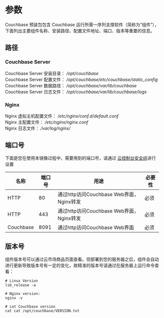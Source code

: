 # 参数

Couchbase 预装包包含 Couchbase 运行所需一序列支撑软件（简称为“组件”），下面列出主要组件名称、安装路径、配置文件地址、端口、版本等重要的信息。

## 路径

### Couchbase Server

Couchbase Server 安装目录： */opt/couchbase*  
Couchbase Server 配置文件： */opt/couchbase/etc/couchbase/static_config*  
Couchbase Server 数据路径： */opt/couchbase/var/lib/couchbase*  
Couchbase Server 日志文件： */opt/couchbase/var/lib/couchbase/logs*

### Nginx

Nginx 虚拟主机配置文件： */etc/nginx/conf.d/default.conf*  
Nginx 主配置文件： */etc/nginx/nginx.conf*  
Nginx 日志文件： */var/log/nginx/*


## 端口号

下面是您在使用本镜像过程中，需要用到的端口号，请通过 [云控制台安全组](https://support.websoft9.com/docs/faq/zh/tech-instance.html)进行设置

| 名称 | 端口号 | 用途 |  必要性 |
| --- | --- | --- | --- |
| HTTP | 80 | 通过http访问Couchbase Web界面，Nginx转发 | 必须 |
| HTTP | 443 | 通过http访问Couchbase Web界面，Nginx转发  | 必须 |
| Couchbase | 8091 | 通过http访问Couchbase Web界面 | 必须 |

## 版本号

组件版本号可以通过云市场商品页面查看。但部署到您的服务器之后，组件会自动进行更新导致版本号有一定的变化，故精准的版本号请通过在服务器上运行命令查看：

```shell
# Linux Version
lsb_release -a

# Nginx version:
nginx -v

# cat Couchbase version
cat cat /opt/couchbase/VERSION.txt
```
